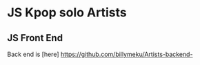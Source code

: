 # JS Kpop solo Artists 

## JS Front End
Back end is [here] https://github.com/billymeku/Artists-backend-